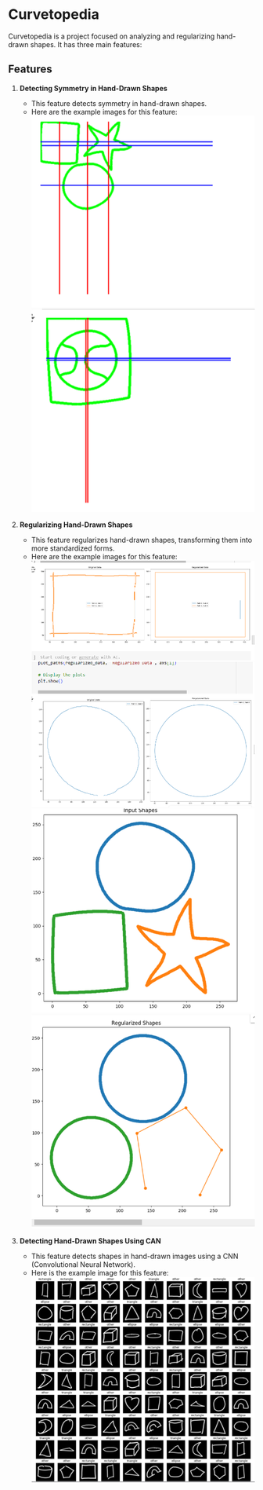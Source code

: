 # Curvetopedia

Curvetopedia is a project focused on analyzing and regularizing hand-drawn shapes. It has three main features:

## Features

1. **Detecting Symmetry in Hand-Drawn Shapes**
   - This feature detects symmetry in hand-drawn shapes.
   - Here are the example images for this feature:
     ![Symmetry Image 1](symmetry1.png)
     ![Symmetry Image 2](symmetry2.png)

2. **Regularizing Hand-Drawn Shapes**
   - This feature regularizes hand-drawn shapes, transforming them into more standardized forms.
   - Here are the example images for this feature:
     ![Regularization Image 1](Regularize1.png)
     ![Regularization Image 2](Regularize2.png)
     ![Regularization Input](RegularizeInput.png)
     ![Regularization Output](RegularizeOutput.png)


3. **Detecting Hand-Drawn Shapes Using CAN**
   - This feature detects shapes in hand-drawn images using a CNN (Convolutional Neural Network).
   - Here is the example image for this feature:
     ![Shape Detection Image](ShapeDetection.png)